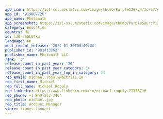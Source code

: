 ```yaml
---
app_icon: https://is1-ssl.mzstatic.com/image/thumb/Purple126/v4/2c/57/e5/2c57e569-f7bc-1290-3be2-6703876759ac/AppIcon-0-0-1x_U007emarketing-0-7-0-0-85-220.png/1024x1024bb.png
app_id: '919087726'
app_name: Photomath
app_screenshot: https://is1-ssl.mzstatic.com/image/thumb/PurpleSource126/v4/e0/92/75/e0927515-0309-40c4-bf2c-23cf88fdb190/2e515c5d-d355-449a-b3b2-75390ac6aef1_Apple_phone_1284x2778-screen1.png/1284x2778bb.png
category: Education
country: MX
id: lJd-ra5L67ku
language: en
most_recent_release: '2024-01-30T00:00:00'
publisher_id: '901413062'
publisher_name: Photomath LLC
rank: '3'
release_count_in_past_year: '20'
release_count_in_past_year_category: 34
release_count_in_past_year_top_in_category: 34
rep_email: michael.roguly@bitrise.io
rep_first_name: Michael
rep_full_name: Michael Roguly
rep_linkedin: https://www.linkedin.com/in/michael-roguly-77376710
rep_phone: +1 949-233-3404
rep_photo: michael.jpg
rep_title: Account Manager
store: itunes_connect
---
```

